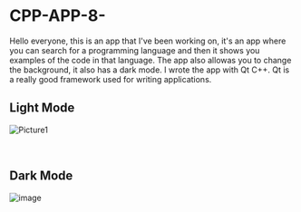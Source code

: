 # CPP-APP-8-

Hello everyone, this is an app that I've been working on, it's an app where you can search for a programming language and then it shows you examples of the code in that language.
The app also allowas you to change the background, it also has a dark mode. I wrote the app with Qt C++. Qt is a really good framework used for writing applications.

<h2>Light Mode</h2>


![Picture1](https://user-images.githubusercontent.com/117765687/204168643-5d23273b-6e9d-4a3f-b733-14fe014a0b75.png)

<br>

<h2>Dark Mode</h2>



![image](https://user-images.githubusercontent.com/117765687/204169872-695b81ee-0f49-442e-ae69-5dc642b5ff89.png)
